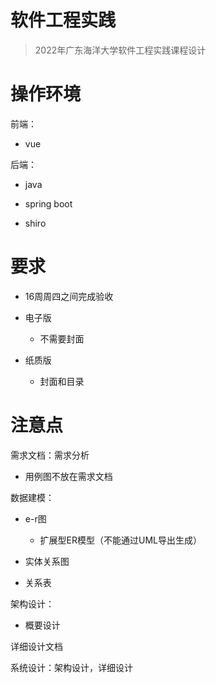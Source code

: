 # 软件工程实践

> 2022年广东海洋大学软件工程实践课程设计

# 操作环境

前端：

- vue

后端：

- java

- spring boot

- shiro

# 要求

- 16周周四之间完成验收

- 电子版
  
  - 不需要封面

- 纸质版
  
  - 封面和目录



# 注意点

需求文档：需求分析

- 用例图不放在需求文档

数据建模：

- e-r图
  - 扩展型ER模型（不能通过UML导出生成）

- 实体关系图

- 关系表

架构设计：

- 概要设计

详细设计文档

系统设计：架构设计，详细设计
